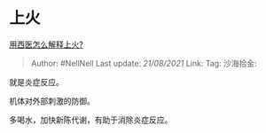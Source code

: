 # 上火

[用西医怎么解释上火?](https://www.zhihu.com/question/452706838/answer/1820923836)

> Author: #NellNell
> Last update: *21/08/2021*
> Link:
> Tag:
> 沙海拾金:

就是炎症反应。

机体对外部刺激的防御。

多喝水，加快新陈代谢，有助于消除炎症反应。
